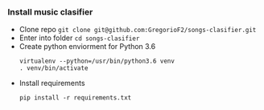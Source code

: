 
### Install music clasifier

* Clone repo
  `git clone git@github.com:GregorioF2/songs-clasifier.git`
* Enter into folder
  `cd songs-clasifier`  
* Create python enviorment for Python 3.6
  ```
  virtualenv --python=/usr/bin/python3.6 venv
  . venv/bin/activate
  ```
* Install requirements
  ```
  pip install -r requirements.txt